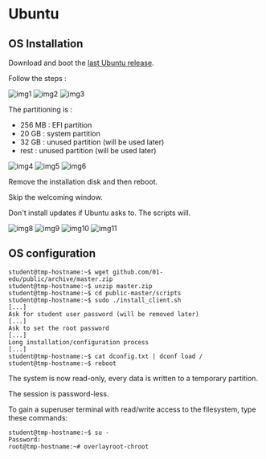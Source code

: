 # Ubuntu

## OS Installation

Download and boot the [last Ubuntu release](http://releases.ubuntu.com/19.04/ubuntu-19.04-desktop-amd64.iso).

Follow the steps :

![img1](https://user-images.githubusercontent.com/32063953/56804679-85867580-681e-11e9-8965-e87c6a89fac0.png)
![img2](https://user-images.githubusercontent.com/32063953/56963599-3eb3bb00-6b51-11e9-9778-4f3bb9993c74.png)
![img3](https://user-images.githubusercontent.com/32063953/56963600-3eb3bb00-6b51-11e9-94cc-279406f37def.png)

The partitioning is :

- 256 MB : EFI partition
- 20 GB : system partition
- 32 GB : unused partition (will be used later)
- rest : unused partition (will be used later)

![img4](https://user-images.githubusercontent.com/32063953/56963602-3eb3bb00-6b51-11e9-8977-38e4e67d6ce1.png)
![img5](https://user-images.githubusercontent.com/32063953/56963603-3f4c5180-6b51-11e9-9349-46ab90287691.png)
![img6](https://user-images.githubusercontent.com/32063953/56963604-3f4c5180-6b51-11e9-8df2-5016771e6e07.png
)

Remove the installation disk and then reboot.

Skip the welcoming window.

Don't install updates if Ubuntu asks to. The scripts will.

![img8](https://user-images.githubusercontent.com/32063953/56804701-8d461a00-681e-11e9-8825-dfc69f8268bf.png)
![img9](https://user-images.githubusercontent.com/32063953/56804703-8d461a00-681e-11e9-840c-498ccab7d911.png)
![img10](https://user-images.githubusercontent.com/32063953/56804704-8ddeb080-681e-11e9-96ff-6c8783c5aacc.png)
![img11](https://user-images.githubusercontent.com/32063953/56804706-8ddeb080-681e-11e9-85e1-20c5b6956a36.png)

## OS configuration

```shell
student@tmp-hostname:~$ wget github.com/01-edu/public/archive/master.zip
student@tmp-hostname:~$ unzip master.zip
student@tmp-hostname:~$ cd public-master/scripts
student@tmp-hostname:~$ sudo ./install_client.sh
[...]
Ask for student user password (will be removed later)
[...]
Ask to set the root password
[...]
Long installation/configuration process
[...]
student@tmp-hostname:~$ cat dconfig.txt | dconf load /
student@tmp-hostname:~$ reboot
```

The system is now read-only, every data is written to a temporary partition.

The session is password-less.

To gain a superuser terminal with read/write access to the filesystem, type these commands:

```shell
student@tmp-hostname:~$ su -
Password:
root@tmp-hostname:~# overlayroot-chroot
```
